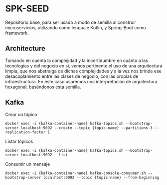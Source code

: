 # SPK-SEED

Repositorio base, para ser usado a modo de semilla al construir microservicios, utilizando como lenguaje Kotlin, y Spring-Boot como framework.

## Architecture

Tomando en cuenta la complejidad y la incertidumbre en cuánto a las tecnologías y del negocio en si, vemos pertinente el uso de una arquitectura limpia, que nos abstraiga de dichas complejidades y a la vez nos brinde ese desacoplamiento entre las clases de negocio, con las propias de infraestructura. En este caso usaremos una interpretación de arquitectura hexagonal, basándonos [esta semilla](https://github.com/redbeestudios/sp-spring-kotlin-seed).

## Kafka

Crear un tópico

```
docker exec -i {kafka-container-name} kafka-topics.sh --bootstrap-server localhost:9092 --create --topic {topic-name} --partitions 3 --replication-factor 1
```

Listar tópicos

```
docker exec -i {kafka-container-name} kafka-topics.sh --bootstrap-server localhost:9092 --list
```

Consumir un mensaje

```
docker exec -i {kafka-container-name} kafka-console-consumer.sh --bootstrap-server localhost:9092 --topic {topic-name} --from-beginning
```

